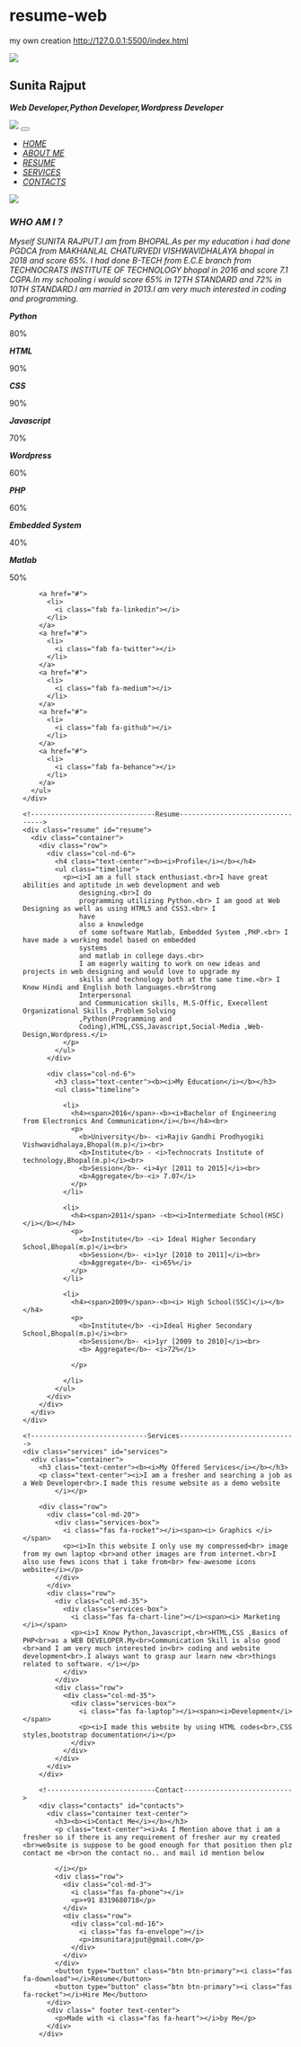# resume-web
my own creation
http://127.0.0.1:5500/index.html
<html>

<head>
  <title>Resume Website template</title>
  <link rel="stylesheet" href="style.css">
  <link rel="stylesheet" href="https://stackpath.bootstrapcdn.com/bootstrap/4.1.3/css/bootstrap.min.css">
  <script src="https://code.jquery.com/jquery-3.3.1.slim.min.js"></script>
  <script src="https://cdnjs.cloudflare.com/ajax/libs/popper.js/1.14.3/umd/popper.min.js"></script>
  <script src="https://stackpath.bootstrapcdn.com/bootstrap/4.1.3/js/bootstrap.min.js"></script>
  <link rel="stylesheet" href="https://use.fontawesome.com/releases/v5.7.0/css/all.css"
    integrity="sha384-lZN37f5QGtY3VHgisS14W3ExzMWZxybE1SJSEsQp9S+oqd12jhcu+A56Ebc1zFSJ" crossorigin="anonymous">



</head>

<body>

  <!-------------------------Header  Section------------------------->
  <section id="header">
    <div class="container text-center">
      <div class="user-box">
        <img src="img/0_sunita2.jpg">
        <h1><b>Sunita Rajput</b></h1>
        <p><b><i> Web Developer,Python Developer,Wordpress Developer</i></b></p>
      </div>
    </div>
    <div class="scroll-btn">
      <div class="scroll-bar"><a href="#about"><span></span></a></div>
    </div>
  </section>
  <!------------------User-Info Section------------------------------------------>
  <section id="user-info">
    <div class="nav-bar">
      <nav class="navbar navbar-expand-lg">
        <a class="navbar-brand" href="#"><img src="img/sunita.png"></a>
        <button class="navbar-toggler" type="button" data-toggle="collapse" data-target="#navbarNav"
          aria-controls="navbarNav" aria-expanded="false" aria-label="Toggle navigation">
          <i class="fas fa-bars"></i>
          <span class="navbar-toggler-icon"></span>
        </button>
        <div class="collapse navbar-collapse" id="navbarNav">
          <ul class="navbar-nav ml-auto">
            <li class="nav-item">
              <a class="nav-link " href="#top"><i>HOME</i></a>
            </li>
            <li class="nav-item">
              <a class="nav-link" href="#about"><i>ABOUT ME</i></a>
            </li>
            <li class="nav-item">
              <a class="nav-link" href="#resume"><i>RESUME</i></a>
            </li>
            <li class="nav-item">
              <a class="nav-link" href="#services"><i>SERVICES</i></a>
            </li>
            <li class="nav-item">
              <a class="nav-link" href="#contacts"><i>CONTACTS</i></a>
            </li>
          </ul>
        </div>
      </nav>
    </div>
    <!-------------------About-------------------------------->
    <div class="about container" id="about">
      <div class="row">
        <div class="col-nd-6 text-center">
          <img src="img/0_sunita2_11zon-min-min.jpg" class="profile-img">
        </div>
        <div class="col-md-6">
          <h3><b><i>WHO AM I ?</i></b></h3>
          <p>
            <i>Myself SUNITA RAJPUT.I am from BHOPAL.As per my education i had done PGDCA from MAKHANLAL CHATURVEDI
              VISHWAVIDHALAYA bhopal in 2018 and score 65%.
              I had done B-TECH from E.C.E branch from TECHNOCRATS INSTITUTE OF TECHNOLOGY bhopal in 2016 and score 7.1
              CGPA.In my schooling i would score 65% in 12TH STANDARD
              and 72% in 10TH STANDARD.I am married in 2013.I am very much interested in coding and programming.</i>
          </p>
          <div class="skills-bar">
            <p><b><i> Python</i></b></p>
            <div class="progress">
              <div class="progress-bar" style="width:80%;">80%</div>
            </div>
            <p><b><i>HTML</i></b></p>
            <div class="progress">
              <div class="progress-bar" style="width:90%;">90%</div>
            </div>
            <p><b><i>CSS</i></b></p>
            <div class="progress">
              <div class="progress-bar" style="width:90%;">90%</div>
            </div>
            <p><b><i>Javascript</i></b></p>
            <div class="progress">
              <div class="progress-bar" style="width:70%;">70%</div>
            </div>
            <p><b><i>Wordpress</i></b></p>
            <div class="progress">
              <div class="progress-bar" style="width:60%;">60%</div>
            </div>
            <p><b><i>PHP</i></b></p>
            <div class="progress">
              <div class="progress-bar" style="width:60%;">60%</div>
            </div>
            <p><b><i>Embedded System</i></b></p>
            <div class="progress">
              <div class="progress-bar" style="width:40%;">40%</div>
            </div>
            <p><b><i>Matlab</i></b></p>
            <div class="progress">
              <div class="progress-bar" style="width:50%;">50%</div>
            </div>
          </div>
        </div>
      </div>
    </div>
    </div>
    <!-------------------------------Social Icons--------------------------->
    <div class="social-icons">
      <ul>

        <a href="#">
          <li>
            <i class="fab fa-linkedin"></i>
          </li>
        </a>
        <a href="#">
          <li>
            <i class="fab fa-twitter"></i>
          </li>
        </a>
        <a href="#">
          <li>
            <i class="fab fa-medium"></i>
          </li>
        </a>
        <a href="#">
          <li>
            <i class="fab fa-github"></i>
          </li>
        </a>
        <a href="#">
          <li>
            <i class="fab fa-behance"></i>
          </li>
        </a>
      </ul>
    </div>

    <!-------------------------------Resume--------------------------------->
    <div class="resume" id="resume">
      <div class="container">
        <div class="row">
          <div class="col-nd-6">
            <h4 class="text-center"><b><i>Profile</i></b></h4>
            <ul class="timeline">
              <p><i>I am a full stack enthusiast.<br>I have great abilities and aptitude in web development and web
                  designing.<br>I do
                  programming utilizing Python.<br> I am good at Web Designing as well as using HTML5 and CSS3.<br> I
                  have
                  also a knowledge
                  of some software Matlab, Embedded System ,PHP.<br> I have made a working model based on embedded
                  systems
                  and matlab in college days.<br>
                  I am eagerly waiting to work on new ideas and projects in web designing and would love to upgrade my
                  skills and technology both at the same time.<br> I Know Hindi and English both languages.<br>Strong
                  Interpersonal
                  and Communication skills, M.S-Offic, Execellent Organizational Skills ,Problem Solving
                  ,Python(Programming and
                  Coding),HTML,CSS,Javascript,Social-Media ,Web-Design,Wordpress.</i>
              </p>
            </ul>
          </div>

          <div class="col-nd-6">
            <h3 class="text-center"><b><i>My Education</i></b></h3>
            <ul class="timeline">

              <li>
                <h4><span>2016</span>-<b><i>Bachelor of Engineering from Electronics And Communication</i></b></h4><br>
                <p>
                  <b>University</b>- <i>Rajiv Gandhi Prodhyogiki Vishwavidhalaya,Bhopal(m.p)</i><br>
                  <b>Institute</b> - <i>Technocrats Institute of technology,Bhopal(m.p)</i><br>
                  <b>Session</b>- <i>4yr [2011 to 2015]</i><br>
                  <b>Aggregate</b>-<i> 7.07</i>
                </p>
              </li>

              <li>
                <h4><span>2011</span> -<b><i>Intermediate School(HSC)</i></b></h4>
                <p>
                  <b>Institute</b> -<i> Ideal Higher Secondary School,Bhopal(m.p)</i><br>
                  <b>Session</b>- <i>1yr [2010 to 2011]</i><br>
                  <b>Aggregate</b>- <i>65%</i>
                </p>
              </li>

              <li>
                <h4><span>2009</span>-<b><i> High School(SSC)</i></b></h4>
                <p>
                  <b>Institute</b> -<i>Ideal Higher Secondary School,Bhopal(m.p)</i><br>
                  <b>Session</b>- <i>1yr [2009 to 2010]</i><br>
                  <b> Aggregate</b>- <i>72%</i>

                </p>

              </li>
            </ul>
          </div>
        </div>
      </div>
    </div>

    <!-----------------------------Services----------------------------->
    <div class="services" id="services">
      <div class="container">
        <h3 class="text-center"><b><i>My Offered Services</i></b></h3>
        <p class="text-center"><i>I am a fresher and searching a job as a Web Developer<br>.I made this resume website as a demo website 
            </i></p>

        <div class="row">
          <div class="col-md-20">
            <div class="services-box">
              <i class="fas fa-rocket"></i><span><i> Graphics </i></span>
              <p><i>In this website I only use my compressed<br> image from my own laptop <br>and other images are from internet.<br>I also use fews icons that i take from<br> few-awesome icons website</i></p>
            </div>
          </div>
          <div class="row">
            <div class="col-md-35">
              <div class="services-box">
                <i class="fas fa-chart-line"></i><span><i> Marketing </i></span>
                <p><i>I Know Python,Javascript,<br>HTML,CSS ,Basics of PHP<br>as a WEB DEVELOPER.My<br>Communication Skill is also good <br>and I am very much interested in<br> coding and website development<br>.I always want to grasp aur learn new <br>things related to software. </i></p>
              </div>
            </div>
            <div class="row">
              <div class="col-md-35">
                <div class="services-box">
                  <i class="fas fa-laptop"></i><span><i>Development</i></span>
                  <p><i>I made this website by using HTML codes<br>,CSS styles,bootstrap documentation</i></p>
                </div>
              </div>
            </div>
          </div>
        </div>

        <!---------------------------Contact--------------------------->
        <div class="contacts" id="contacts">
          <div class="container text-center">
            <h3><b><i>Contact Me</i></b></h3>
            <p class="text-center"><i>As I Mention above that i am a fresher so if there is any requirement of fresher aur my created <br>website is suppose to be good enough for that position then plz contact me <br>on the contact no.. and mail id mention below

            </i></p>
            <div class="row">
              <div class="col-md-3">
                <i class="fas fa-phone"></i>
                <p>+91 8319680718</p>
              </div>
              <div class="row">
                <div class="col-md-16">
                  <i class="fas fa-envelope"></i>
                  <p>imsunitarajput@gmail.com</p>
                </div>
              </div>
            </div>
            <button type="button" class="btn btn-primary"><i class="fas fa-download"></i>Resume</button>
            <button type="button" class="btn btn-primary"><i class="fas fa-rocket"></i>Hire Me</button>
          </div>
          <div class=" footer text-center">
            <p>Made with <i class="fas fa-heart"></i>by Me</p>
          </div>
        </div>


  </section>

  <!----------------------------Smooth Scroll----------------------------->
  <script src="smooth-scroll.js"></script>
  <script>var scroll = new SmoothScroll('a [href*="#"]');</script>






</body>

</html>
